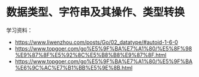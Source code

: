 # 数据类型、字符串及其操作、类型转换

学习资料：

- https://www.liwenzhou.com/posts/Go/02_datatype/#autoid-1-6-0
- https://www.topgoer.com/go%E5%9F%BA%E7%A1%80/%E5%8F%98%E9%87%8F%E5%92%8C%E5%B8%B8%E9%87%8F.html
- https://www.topgoer.com/go%E5%9F%BA%E7%A1%80/%E5%9F%BA%E6%9C%AC%E7%B1%BB%E5%9E%8B.html
